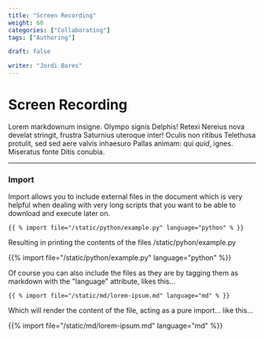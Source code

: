 ```yaml
---
title: "Screen Recording"
weight: 60
categories: ["Collaborating"]
tags: ["Authoring"]

draft: false

writer: "Jordi Bares"
---
```


# Screen Recording

Lorem markdownum insigne. Olympo signis Delphis! Retexi Nereius nova develat
stringit, frustra Saturnius uteroque inter! Oculis non ritibus Telethusa
protulit, sed sed aere valvis inhaesuro Pallas animam: qui _quid_, ignes.
Miseratus fonte Ditis conubia.


---

### Import

Import allows you to include external files in the document which is very helpful when dealing with very long scripts that you want to be able to download and execute later on.

```
{{ % import file="/static/python/example.py" language="python" % }}
```

Resulting in printing the contents of the files /static/pyhon/example.py

{{% import file="/static/python/example.py" language="python" %}}


Of course you can also include the files as they are by tagging them as markdown with the "language" attribute, likes this...

```
{{ % import file="/static/md/lorem-ipsum.md" language="md" % }}
```

Which will render the content of the file, acting as a pure import... like this...

{{% import file="/static/md/lorem-ipsum.md" language="md" %}}
